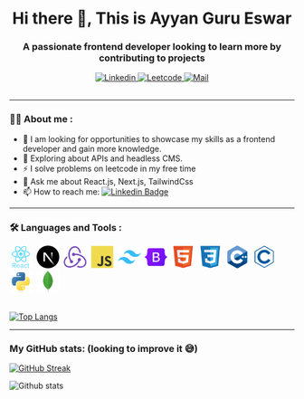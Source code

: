 <h1 align='center'>Hi there 👋, This is Ayyan Guru Eswar</h1>

<h3 align='center'>A passionate frontend developer looking to learn more by contributing to projects</h3>

<div id='badges' align='center'>
  <a href='https://www.linkedin.com/in/ayyan-guru-eswar-a64827240/'>
    <img src='https://img.shields.io/badge/LinkedIn-blue?style=for-the-badge&logo=linkedin&logoColor=white' alt='Linkedin'/>
  </a>
  <a href='https://leetcode.com/u/user1106Kw/'>
    <img src='https://img.shields.io/badge/Leetcode-orange?style=for-the-badge&logo=leetcode&logoColor=white' alt='Leetcode'/>
  </a>
  <a href='mailto:ayyan16.gbps@gmail.com'>
    <img src='https://img.shields.io/badge/Email-red?style=for-the-badge&logo=gmail&logoColor=white' alt='Mail'/>
  </a>
</div>

<div align='center'>
  <img src="https://komarev.com/ghpvc/?username=Ayyangurueswar&style=flat-square&color=blue" alt=""/>
</div>

---

### 👨‍💻 About me :
- 🔭 I am looking for opportunities to showcase my skills as a frontend developer and gain more knowledge.
- 🌱 Exploring about APIs and headless CMS.
- ⚡ I solve problems on leetcode in my free time
- 💬 Ask me about React.js, Next.js, TailwindCss
- 📫 How to reach me: [![Linkedin Badge](https://img.shields.io/badge/Ayyan-blue?style=flat&logo=Linkedin&logoColor=white)](https://www.linkedin.com/in/ayyan-guru-eswar-a64827240/)

---

### :hammer_and_wrench: Languages and Tools :

<div>
  <img src='https://github.com/devicons/devicon/blob/master/icons/react/react-original-wordmark.svg' title="React" alt="React" width="40" height="40"/>&nbsp;
  <img src='https://github.com/devicons/devicon/blob/master/icons/nextjs/nextjs-original.svg' title="Nextjs" alt="Nextjs" width="40" height="40"/>&nbsp;
  <img src='https://github.com/devicons/devicon/blob/master/icons/redux/redux-original.svg' title="Redux" alt="redux" width="40" height="40"/>&nbsp;
  <img src='https://github.com/devicons/devicon/blob/master/icons/javascript/javascript-original.svg' title="Javascript" alt="javascript" width="40" height="40"/>&nbsp;
  <img src='https://github.com/devicons/devicon/blob/master/icons/tailwindcss/tailwindcss-original.svg' title="Tailwind" alt="tailwind css" width="40" height="40"/>&nbsp;
   <img src='https://github.com/devicons/devicon/blob/master/icons/bootstrap/bootstrap-original.svg' title="Bootstrap" alt="bootstrap" width="40" height="40"/>&nbsp;
   <img src='https://github.com/devicons/devicon/blob/master/icons/html5/html5-original.svg' title="html" alt="html" width="40" height="40"/>&nbsp;
   <img src='https://github.com/devicons/devicon/blob/master/icons/css3/css3-original.svg' title="css" alt="css" width="40" height="40"/>&nbsp;
   <img src='https://github.com/devicons/devicon/blob/master/icons/cplusplus/cplusplus-original.svg' title="c++" alt="c++" width="40" height="40"/>&nbsp;
   <img src='https://github.com/devicons/devicon/blob/master/icons/c/c-line.svg' title="c" alt="c" width="40" height="40"/>&nbsp;
   <img src='https://github.com/devicons/devicon/blob/master/icons/python/python-original.svg' title="python" alt="python" width="40" height="40"/>&nbsp;
   <img src='https://github.com/devicons/devicon/blob/master/icons/mongodb/mongodb-original.svg' title="mongodb" alt="mongodb" width="40" height="40"/>&nbsp;
</div>

<br />

[![Top Langs](https://github-readme-stats.vercel.app/api/top-langs/?username=Ayyangurueswar&layout=compact&theme=vision-friendly-dark)](https://github.com/anuraghazra/github-readme-stats)

---

### My GitHub stats: (looking to improve it :sweat_smile:)
  
[![GitHub Streak](https://github-readme-streak-stats.herokuapp.com?user=Ayyangurueswar&theme=dark&date_format=M%20j%5B%2C%20Y%5D)](https://git.io/streak-stats)

![Github stats](https://github-readme-stats.vercel.app/api?username=Ayyangurueswar)
